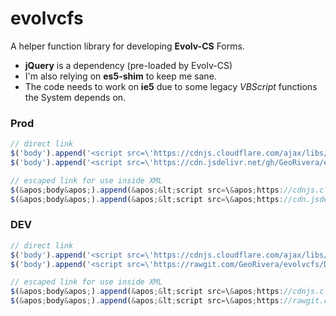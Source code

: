 # evolvcfs

A helper function library for developing **Evolv-CS** Forms.
+ **jQuery** is a dependency (pre-loaded by Evolv-CS)
+ I'm also relying on **es5-shim** to keep me sane.
+ The code needs to work on **ie5** due to some legacy *VBScript* functions the System depends on.


### Prod
```javascript
// direct link
$('body').append('<script src=\'https://cdnjs.cloudflare.com/ajax/libs/es5-shim/4.5.7/es5-shim.min.js\'></script>');
$('body').append('<script src=\'https://cdn.jsdelivr.net/gh/GeoRivera/evolvcfs@1/lib/evolvcfs.min.js\'></script>');

// escaped link for use inside XML
$(&apos;body&apos;).append(&apos;&lt;script src=\&apos;https://cdnjs.cloudflare.com/ajax/libs/es5-shim/4.5.7/es5-shim.min.js\&apos;&gt;&lt;/script&gt;&apos;);
$(&apos;body&apos;).append(&apos;&lt;script src=\&apos;https://cdn.jsdelivr.net/gh/GeoRivera/evolvcfs@1/lib/evolvcfs.min.js\&apos;&gt;&lt;/script&gt;&apos;);
```


### DEV
```javascript
// direct link
$('body').append('<script src=\'https://cdnjs.cloudflare.com/ajax/libs/es5-shim/4.5.7/es5-shim.min.js\'></script>');
$('body').append('<script src=\'https://rawgit.com/GeoRivera/evolvcfs/DEV/lib/evolvcfsjs\'></script>');

// escaped link for use inside XML
$(&apos;body&apos;).append(&apos;&lt;script src=\&apos;https://cdnjs.cloudflare.com/ajax/libs/es5-shim/4.5.7/es5-shim.min.js\&apos;&gt;&lt;/script&gt;&apos;);
$(&apos;body&apos;).append(&apos;&lt;script src=\&apos;https://rawgit.com/GeoRivera/evolvcfs/DEV/lib/evolvcfs.js\&apos;&gt;&lt;/script&gt;&apos;);
```
